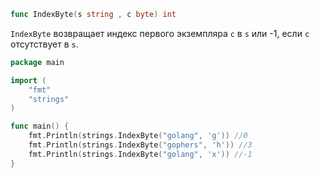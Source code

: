 ```go
func IndexByte(s string , c byte) int
```

`IndexByte` возвращает индекс первого экземпляра `c` в `s` или -1, если `c` отсутствует в `s`.

```go
package main

import (
	"fmt"
	"strings"
)

func main() {
	fmt.Println(strings.IndexByte("golang", 'g')) //0
	fmt.Println(strings.IndexByte("gophers", 'h')) //3
	fmt.Println(strings.IndexByte("golang", 'x')) //-1
}
```